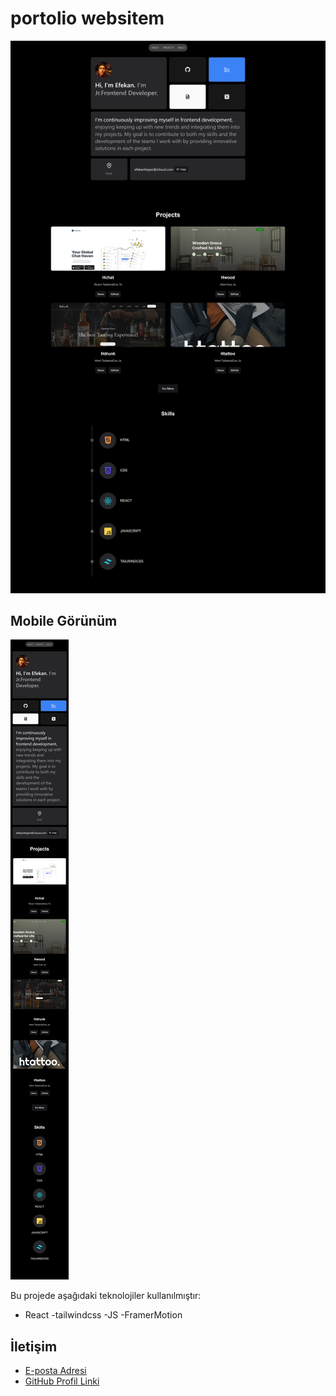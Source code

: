 # portolio websitem

![Design preview](./src/design/design1.png)

## Mobile Görünüm

![Design preview](./src/design/design2.png)

Bu projede aşağıdaki teknolojiler kullanılmıştır:

- React
  -tailwindcss
  -JS
  -FramerMotion

## İletişim

- [E-posta Adresi](efekanheper@icloud.com)
- [GitHub Profil Linki](https://github.com/efekanheper)
